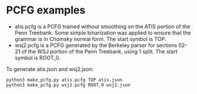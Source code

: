 # PCFG examples

- atis.pcfg is a PCFG trained without smoothing on the ATIS portion of the Penn Treebank. Some simple binarization was applied to ensure that the grammar is in Chomsky normal form. The start symbol is TOP.
- wsj2.pcfg is a PCFG generated by the Berkeley parser for sections 02-21 of the WSJ portion of the Penn Treebank, using 1 split. The start symbol is ROOT_0.

To generate atis.json and wsj2.json:

```
python3 make_pcfg.py atis.pcfg TOP atis.json
python3 make_pcfg.py wsj2.pcfg ROOT_0 wsj2.json
```
